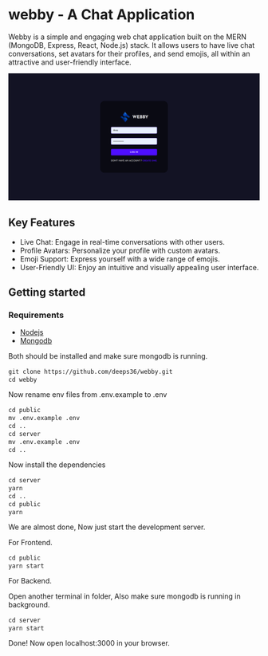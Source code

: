 # webby - A Chat Application 
Webby is a simple and engaging web chat application built on the MERN (MongoDB, Express, React, Node.js) stack. It allows users to have live chat conversations, set avatars for their profiles, and send emojis, all within an attractive and user-friendly interface.

![login page](./images/login.png)

## Key Features
- Live Chat: Engage in real-time conversations with other users.
- Profile Avatars: Personalize your profile with custom avatars.
- Emoji Support: Express yourself with a wide range of emojis.
- User-Friendly UI: Enjoy an intuitive and visually appealing user interface.

## Getting started

### Requirements
- [Nodejs](https://nodejs.org/en/download)
- [Mongodb](https://www.mongodb.com/docs/manual/administration/install-community/)

Both should be installed and make sure mongodb is running.

```shell
git clone https://github.com/deeps36/webby.git
cd webby
```
Now rename env files from .env.example to .env
```shell
cd public
mv .env.example .env
cd ..
cd server
mv .env.example .env
cd ..
```

Now install the dependencies
```shell
cd server
yarn
cd ..
cd public
yarn
```
We are almost done, Now just start the development server.

For Frontend.
```shell
cd public
yarn start
```
For Backend.

Open another terminal in folder, Also make sure mongodb is running in background.
```shell
cd server
yarn start
```

Done! Now open localhost:3000 in your browser.